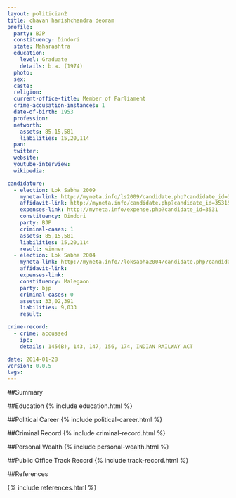 ```yaml
---
layout: politician2
title: chavan harishchandra deoram
profile: 
  party: BJP
  constituency: Dindori
  state: Maharashtra
  education: 
    level: Graduate
    details: b.a. (1974)
  photo: 
  sex: 
  caste: 
  religion: 
  current-office-title: Member of Parliament
  crime-accusation-instances: 1
  date-of-birth: 1953
  profession: 
  networth: 
    assets: 85,15,581
    liabilities: 15,20,114
  pan: 
  twitter: 
  website: 
  youtube-interview: 
  wikipedia: 

candidature: 
  - election: Lok Sabha 2009
    myneta-link: http://myneta.info/ls2009/candidate.php?candidate_id=3531
    affidavit-link: http://myneta.info/candidate.php?candidate_id=3531&scan=original
    expenses-link: http://myneta.info/expense.php?candidate_id=3531
    constituency: Dindori 
    party: BJP
    criminal-cases: 1
    assets: 85,15,581
    liabilities: 15,20,114
    result: winner 
  - election: Lok Sabha 2004
    myneta-link: http://myneta.info//loksabha2004/candidate.php?candidate_id=2466
    affidavit-link: 
    expenses-link: 
    constituency: Malegaon 
    party: bjp
    criminal-cases: 0
    assets: 33,02,391
    liabilities: 9,033
    result:  

crime-record: 
  - crime: accussed
    ipc: 
    details: 145(B), 143, 147, 156, 174, INDIAN RAILWAY ACT 

date: 2014-01-28
version: 0.0.5
tags: 
---
```

##Summary


##Education
{% include education.html %}


##Political Career
{% include political-career.html %}


##Criminal Record
{% include criminal-record.html %}


##Personal Wealth
{% include personal-wealth.html %}


##Public Office Track Record
{% include track-record.html %}


##References


{% include references.html %}